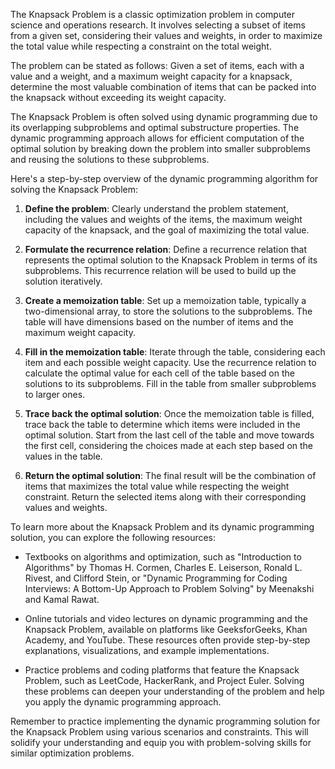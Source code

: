 The Knapsack Problem is a classic optimization problem in computer science and operations research. It involves selecting a subset of items from a given set, considering their values and weights, in order to maximize the total value while respecting a constraint on the total weight.

The problem can be stated as follows: Given a set of items, each with a value and a weight, and a maximum weight capacity for a knapsack, determine the most valuable combination of items that can be packed into the knapsack without exceeding its weight capacity.

The Knapsack Problem is often solved using dynamic programming due to its overlapping subproblems and optimal substructure properties. The dynamic programming approach allows for efficient computation of the optimal solution by breaking down the problem into smaller subproblems and reusing the solutions to these subproblems.

Here's a step-by-step overview of the dynamic programming algorithm for solving the Knapsack Problem:

1. **Define the problem**: Clearly understand the problem statement, including the values and weights of the items, the maximum weight capacity of the knapsack, and the goal of maximizing the total value.

2. **Formulate the recurrence relation**: Define a recurrence relation that represents the optimal solution to the Knapsack Problem in terms of its subproblems. This recurrence relation will be used to build up the solution iteratively.

3. **Create a memoization table**: Set up a memoization table, typically a two-dimensional array, to store the solutions to the subproblems. The table will have dimensions based on the number of items and the maximum weight capacity.

4. **Fill in the memoization table**: Iterate through the table, considering each item and each possible weight capacity. Use the recurrence relation to calculate the optimal value for each cell of the table based on the solutions to its subproblems. Fill in the table from smaller subproblems to larger ones.

5. **Trace back the optimal solution**: Once the memoization table is filled, trace back the table to determine which items were included in the optimal solution. Start from the last cell of the table and move towards the first cell, considering the choices made at each step based on the values in the table.

6. **Return the optimal solution**: The final result will be the combination of items that maximizes the total value while respecting the weight constraint. Return the selected items along with their corresponding values and weights.

To learn more about the Knapsack Problem and its dynamic programming solution, you can explore the following resources:

- Textbooks on algorithms and optimization, such as "Introduction to Algorithms" by Thomas H. Cormen, Charles E. Leiserson, Ronald L. Rivest, and Clifford Stein, or "Dynamic Programming for Coding Interviews: A Bottom-Up Approach to Problem Solving" by Meenakshi and Kamal Rawat.

- Online tutorials and video lectures on dynamic programming and the Knapsack Problem, available on platforms like GeeksforGeeks, Khan Academy, and YouTube. These resources often provide step-by-step explanations, visualizations, and example implementations.

- Practice problems and coding platforms that feature the Knapsack Problem, such as LeetCode, HackerRank, and Project Euler. Solving these problems can deepen your understanding of the problem and help you apply the dynamic programming approach.

Remember to practice implementing the dynamic programming solution for the Knapsack Problem using various scenarios and constraints. This will solidify your understanding and equip you with problem-solving skills for similar optimization problems.